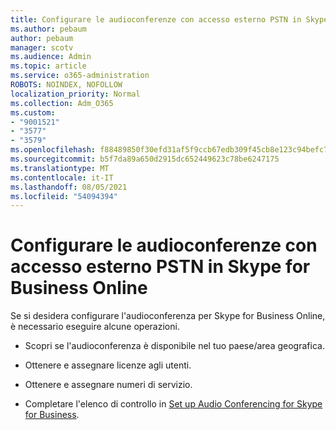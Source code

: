 ```yaml
---
title: Configurare le audioconferenze con accesso esterno PSTN in Skype for Business Online
ms.author: pebaum
author: pebaum
manager: scotv
ms.audience: Admin
ms.topic: article
ms.service: o365-administration
ROBOTS: NOINDEX, NOFOLLOW
localization_priority: Normal
ms.collection: Adm_O365
ms.custom:
- "9001521"
- "3577"
- "3579"
ms.openlocfilehash: f88489850f30efd31af5f9ccb67edb309f45cb8e123c94befc70fdd72ee98450
ms.sourcegitcommit: b5f7da89a650d2915dc652449623c78be6247175
ms.translationtype: MT
ms.contentlocale: it-IT
ms.lasthandoff: 08/05/2021
ms.locfileid: "54094394"
---
```

# <a name="setup-pstn-dial-in-audio-conferencing-in-skype-for-business-online"></a>Configurare le audioconferenze con accesso esterno PSTN in Skype for Business Online

Se si desidera configurare l'audioconferenza per Skype for Business Online, è necessario eseguire alcune operazioni. 

- Scopri se l'audioconferenza è disponibile nel tuo paese/area geografica.

- Ottenere e assegnare licenze agli utenti.

- Ottenere e assegnare numeri di servizio.

- Completare l'elenco di controllo in [Set up Audio Conferencing for Skype for Business](https://docs.microsoft.com/SkypeForBusiness/audio-conferencing-in-office-365/set-up-audio-conferencing).
